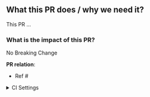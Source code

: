 <!--  Thanks for sending a pull request! -->

## What this PR does / why we need it?

This PR ...

### What is the impact of this PR?

No Breaking Change

**PR relation**:
- Ref #

<!--
**Special notes for your reviewer**:
NIL

**Which issue(s) this PR fixes**:
You could link a pull request to an issue by using a supported keyword in the pull request's description or in a commit message.

Usage: `Fixes #<issue number>`, or `Fixes (paste link of issue)`.

See also:
* [Linking a pull request to an issue using a keyword](https://docs.github.com/en/issues/tracking-your-work-with-issues/linking-a-pull-request-to-an-issue#linking-a-pull-request-to-an-issue-using-a-keyword)

* [Manually linking a pull request to an issue using the pull request sidebar](https://docs.github.com/en/issues/tracking-your-work-with-issues/linking-a-pull-request-to-an-issue#manually-linking-a-pull-request-or-branch-to-an-issue-using-the-issue-sidebar)

-->

<details><summary>CI Settings</summary><br/>

<!--  Have I run `make ci`? -->
### **CI Usage**

**Tip**: Check the CI you want to run below, and then comment `/run-ci`.

**CI Switch**

- [ ] Web3 Compatible Tests
- [ ] OCT 1-5 And 12-15
- [ ] OCT 6-10
- [ ] OCT 11
- [ ] OCT 16-19
- [ ] v3 Core Tests

### **CI Description**

| CI Name                                   | Description                                                               |
| ----------------------------------------- | ------------------------------------------------------------------------- |
| *Web3 Compatible Test*                    | Test the Web3 compatibility of Axon                                       |
| *v3 Core Test*                            | Run the compatibility tests provided by Uniswap V3                        |
| *OCT 1-5 \| 6-10 \| 11 \| 12-15 \| 16-19* | Run the compatibility tests provided by OpenZeppelin                      |

<!--
#### Deprecated CIs
- [ ] Chaos CI
| *Chaos CI*                                | Test the liveness and robustness of Axon under terrible network condition |
- [ ] Coverage Test
| *Coverage Test*                           | Get the unit test coverage report                                         |
-->
</details>
